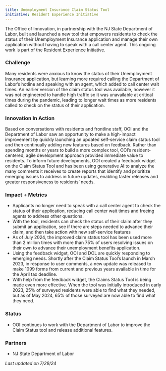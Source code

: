 ```yaml
---
title: Unemployment Insurance Claim Status Tool
initiative: Resident Experience Initiative
---
```


The Office of Innovation, in partnership with the NJ State Department of Labor, built and launched a new tool that empowers residents to check the status of their Unemployment Insurance application and manage their own application without having to speak with a call center agent. This ongoing work is part of the Resident Experience Initiative.

### Challenge

Many residents were anxious to know the status of their Unemployment Insurance application, but learning more required calling the Department of Labor’s hotline and speaking with an agent, which added to call center wait times. An earlier version of the claim status tool was available, however it was not engineered to handle high traffic so it was unavailable at critical times during the pandemic, leading to longer wait times as more residents called to check on the status of their application. 

### Innovation In Action

Based on conversations with residents and frontline staff, OOI and the Department of Labor saw an opportunity to make a high-impact improvement by quickly launching an updated self-service claim status tool and then continually adding new features based on feedback. Rather than spending months or years to build a more complex tool, OOI’s resident-centered, agile development approach provided immediate value to residents. To inform future developments, OOI created a feedback widget on the Claim Status Tool and has been using generative AI to analyze the many comments it receives to create reports that identify and prioritize emerging issues to address in future updates, enabling faster releases and greater responsiveness to residents’ needs. 

### Impact + Metrics

- Applicants no longer need to speak with a call center agent to check the status of their application, reducing call center wait times and freeing agents to address other questions.
- With the tool, residents can check the status of their claim after they submit an application, see if there are steps needed to advance their claim, and then take action with new self-service features
- As of July 2024, the improved claim status tool has been used more than 2 million times with more than 75% of users resolving issues on their own to advance their unemployment benefits application. 
- Using the feedback widget, OOI and DOL are quickly responding to emerging needs. Shortly after the Claim Status Tool’s launch in March 2023, in response to user comments, a new update was released to make 1099 forms from current and previous years available in time for the April tax deadline. 
- With help from the feedback widget, the Claims Status Tool is being made even more effective. When the tool was initially introduced in early 2023, 25% of surveyed residents were able to find what they needed, but as of May 2024, 65% of those surveyed are now able to find what they need.  

### Status

-   OOI continues to work with the Department of Labor to improve the Claim Status tool and release additional features. 
    
### Partners

-   NJ State Department of Labor

*Last updated on 7/29/24*
